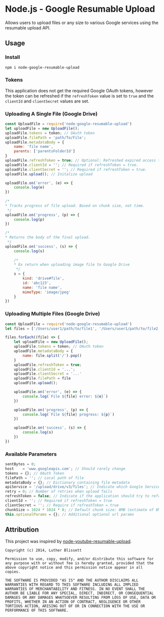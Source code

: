 # Node.js - Google Resumable Upload
Allows users to upload files or any size to various Google services using the 
resumable upload API.

## Usage
### Install
```bash
npm i node-google-resumable-upload
```

### Tokens
This application does not get the required Google OAuth tokens, however 
the token can be refreshed if the `refreshToken` value is set to `true`
and the `clientId` and `clientSecret` values are set.

### Uploading A Single File (Google Drive)
```javascript
const UploadFile = require('node-google-resumable-upload')
let uploadFile = new UploadFile();
uploadFile.tokens = token; // OAuth token
uploadFile.filePath = 'path/To/File';
uploadFile.metadataBody = {
    name: 'file name',
    parents: ['parentsFolderId']
}
uploadFile.refreshToken = true; // Optional: Refreshed expired access token
uploadFile.clientId = ''; // Required if refreshToken = true. 
uploadFile.clientSecret = ''; // Required if refreshToken = true. 
uploadFile.upload(); // Initalize upload

uploadFile.on('error', (e) => {
    console.log(e)
})
    
/*
* Tracks progress of file upload. Based on chunk size, not time.
 */
uploadFile.on('progress', (p) => {
    console.log(p)
})

/*
* Returns the body of the final upload.
 */
uploadFile.on('success', (s) => {
    console.log(s)
    
    /*
    * Ex return when uploading image file to Google Drive
     */
    s = {
        kind: 'drive#file',
        id: 'abc123',
        name: 'file name',
        mimeType: 'image/jpeg'
    }
})
```

### Uploading Multiple Files (Google Drive)
```javascript
const UploadFile = require('node-google-resumable-upload')
let files = ['/Users/user1/path/to/file1', '/Users/user1/path/to/file2']

files.forEach((file) => {
    let uploadFile = new UploadFile();
    uploadFile.tokens = token; // OAuth token
    uploadFile.metadataBody = {
        name: file.split('/').pop() 
    }
    uploadFile.refreshToken = true;
    uploadFile.clientId = '...';
    uploadFile.clientSecret = '...'
    uploadFile.filePath = file
    uploadFile.upload();

    uploadFile.on('error', (e) => {
        console.log(`File ${file} error: ${e}`)
    })

    uploadFile.on('progress', (p) => {
        console.log(`File ${file} progress: ${p}`)
    })

    uploadFile.on('success', (s) => {
        console.log(s)
    })
})
```

### Available Parameters
```javascript
sentBytes = 0;
host	= 'www.googleapis.com'; // Should rarely change
tokens = {}; // OAuth Token
filePath = ''; // Local path of file
metadataBody = {}; // Dictionary containing file metadata
apiService = '/upload/drive/v3/files'; // Indicate which Google Service to use
retry = 0; // Number of retries when upload fails
refreshToken = false; // Indicate if the application should try to refresh the access token if it expired
clientId = ''; // Required if refreshToken = true
clientSecret = ''; // Require if refreshToken = true
chunkSize = 1024 * 1024 * 8; // Default chunk size: 8MB (estimate of 8MiB as recommended by Google)
this.optionalParams = {}; // Additional optional url params
```

## Attribution
This project was inspired by [node-youtube-resumable-upload](https://github.com/grayleonard/node-youtube-resumable-upload).

```
Copyright (c) 2014, Luther Blissett

Permission to use, copy, modify, and/or distribute this software for any purpose with or without fee is hereby granted, provided that the above copyright notice and this permission notice appear in all copies.

THE SOFTWARE IS PROVIDED "AS IS" AND THE AUTHOR DISCLAIMS ALL WARRANTIES WITH REGARD TO THIS SOFTWARE INCLUDING ALL IMPLIED WARRANTIES OF MERCHANTABILITY AND FITNESS. IN NO EVENT SHALL THE AUTHOR BE LIABLE FOR ANY SPECIAL, DIRECT, INDIRECT, OR CONSEQUENTIAL DAMAGES OR ANY DAMAGES WHATSOEVER RESULTING FROM LOSS OF USE, DATA OR PROFITS, WHETHER IN AN ACTION OF CONTRACT, NEGLIGENCE OR OTHER TORTIOUS ACTION, ARISING OUT OF OR IN CONNECTION WITH THE USE OR PERFORMANCE OF THIS SOFTWARE.
```